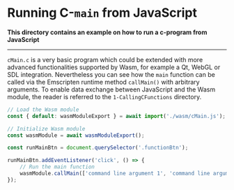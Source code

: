 # Running C-`main` from JavaScript

**This directory contains an example on how to run a c-program from JavaScript**

------

`cMain.c` is a very basic program which could be extended with more advanced functionalities supported by Wasm, for example a Qt, WebGL or SDL integration. Nevertheless you can see how the `main` function can be called via the Emscripten runtime method `callMain()` with arbitrary arguments. To enable data exchange between JavaScript and the Wasm module, the reader is referred to the `1-CallingCFunctions` directory.

```javascript
// Load the Wasm module
const { default: wasmModuleExport } = await import('./wasm/cMain.js');

// Initialize Wasm module
const wasmModule = await wasmModuleExport();

const runMainBtn = document.querySelector('.functionBtn');

runMainBtn.addEventListener('click', () => {
    // Run the main function
    wasmModule.callMain(['command line argument 1', 'command line argument 2']);
});
```